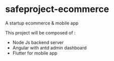 # safeproject-ecommerce
A startup ecommerce &amp; mobile app

This project will be composed of :
- Node Js backend server
- Angular with antd admin dashboard
- Flutter for mobile app
